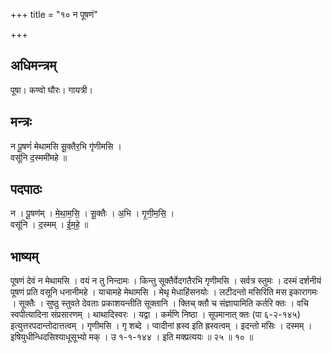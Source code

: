 +++
title = "१० न पूषणं"

+++
## अधिमन्त्रम्
पूषा। कण्वो घौरः। गायत्री।

## मन्त्रः
न पू॒षणं॑ मेथामसि सू॒क्तैर॒भि गृ॑णीमसि ।  
वसू॑नि द॒स्ममी॑महे ॥

## पदपाठः
न । पू॒षण॑म् । मे॒था॒म॒सि॒ । सू॒क्तैः । अ॒भि । गृ॒णी॒म॒सि॒ ।  
वसू॑नि । द॒स्मम् । ई॒म॒हे॒ ॥

## भाष्यम्
पूषणं देवं न मेथामसि । वयं न तु निन्दामः । किन्तु सूक्तैर्वेदगतैरभि गृणीमसि । सर्वत्र स्तुमः । दस्मं दर्शनीयं पूषणं प्रति वसूनि धनानीमहे । याचामहे मेथामसि । मेथृ मेधाहिंसनयोः । लटीदन्तो मसिरिति मस इकारागमः । सूक्तैः । सुष्ठु स्तुवते देवताः प्रकाशयन्तीति सूक्तानि । क्तिच् क्तौ च संज्ञायामिति कर्तरि क्तः । वचि स्वपीत्यादिना संप्रसारणम् । थाथादिस्वरः । यद्वा । कर्मणि निष्ठा । सूपमानात् क्तः (पा ६-२-१४५) इत्युत्तरपदान्तोदात्तत्वम् । गृणीमसि । गृ शब्दे । प्वादीनां ह्रस्व इति ह्रस्वत्वम् । इदन्तो मसिः । दस्मम् । इषियुधीन्धिदसिश्याधूसूभ्यो मक् । उ १-१-१४४ । इति मक्प्रत्ययः ॥ २५ ॥ १० ॥